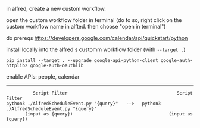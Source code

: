 in alfred, create a new custom workflow.

open the custom workflow folder in terminal (do to so, right click on the custom workflow name in alfted. then choose "open in terminal")

do prereqs https://developers.google.com/calendar/api/quickstart/python

install locally into the alfred's customm workflow folder (with `--target .`)
```
pip install --target . --upgrade google-api-python-client google-auth-httplib2 google-auth-oauthlib
```

enable APIs: people, calendar


_______

```
          Script Filter                                         Script Filter
python3 ./AlfredScheduleEvent.py "{query}"   -->   python3 ./AlfredScheduleEvent.py "{query}"
       (input as {query})                                    (input as {query})
```

